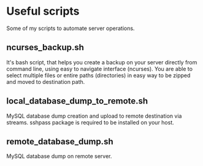 # Useful scripts
Some of my scripts to automate server operations.

## ncurses_backup.sh 
It's bash script, that helps you create a backup on your server directly from command line,
using easy to navigate interface (ncurses). 
You are able to select multiple files or entire paths (directories) in easy way to be zipped and moved to destination path. 

## local_database_dump_to_remote.sh	
MySQL database dump creation and upload to remote destination via streams.
sshpass package is required to be installed on your host.

## remote_database_dump.sh
MySQL database dump on remote server.
